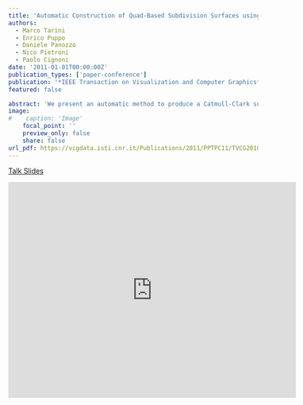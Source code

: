 ```yaml
---
title: 'Automatic Construction of Quad-Based Subdivision Surfaces using Fitmaps'
authors:
  - Marco Tarini
  - Enrico Puppo
  - Daniele Panozzo
  - Nico Pietroni
  - Paolo Cignoni
date: '2011-01-01T00:00:00Z'
publication_types: ['paper-conference']
publication: '*IEEE Transaction on Visualization and Computer Graphics*'
featured: false

abstract: 'We present an automatic method to produce a Catmull-Clark subdivision surface that fits a given input mesh. Its control mesh is coarse and adaptive, and it is obtained by simplifying an initial mesh at high resolution. Simplification occurs progressively via local operators and addresses both quality of surface and faithfulness to the input shape throughout the whole process. The method is robust and performs well on rather complex shapes. Displacement mapping or normal mapping can be applied to approximate the input shape arbitrarily well.      Talk Slides'
image:
#    caption: 'Image'
    focal_point: ''
    preview_only: false
    share: false
url_pdf: https://vcgdata.isti.cnr.it/Publications/2011/PPTPC11/TVCG2010-PanPupTaretall.pdf
---
```

[ Talk Slides ](https://vcgdata.isti.cnr.it/Publicstions/2011/PPTPC11/fitmap.ppt)

<iframe width="580" height="435" src="http://www.youtube.com/embed/a0wYWC8JX34" frameborder="0" frameborder="0" allowfullscreen>

